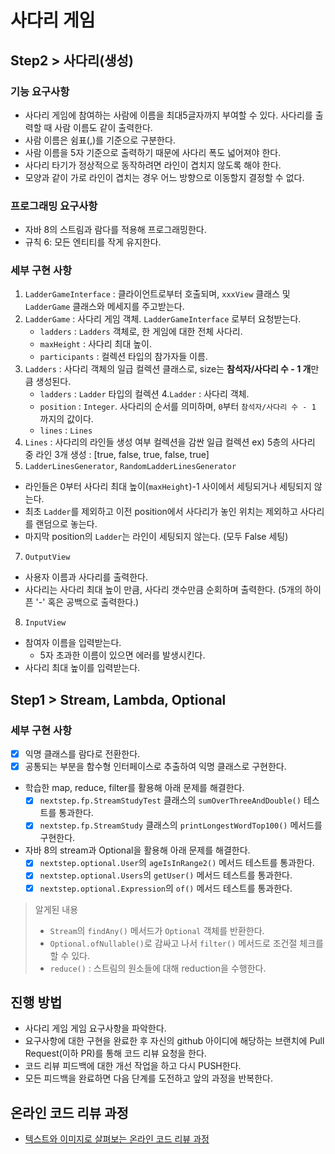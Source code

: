 # 사다리 게임
## Step2 > 사다리(생성)
### 기능 요구사항
- 사다리 게임에 참여하는 사람에 이름을 최대5글자까지 부여할 수 있다. 사다리를 출력할 때 사람 이름도 같이 출력한다.
- 사람 이름은 쉼표(,)를 기준으로 구분한다.
- 사람 이름을 5자 기준으로 출력하기 때문에 사다리 폭도 넓어져야 한다. 
- 사다리 타기가 정상적으로 동작하려면 라인이 겹치지 않도록 해야 한다. 
- 모양과 같이 가로 라인이 겹치는 경우 어느 방향으로 이동할지 결정할 수 없다.

### 프로그래밍 요구사항
- 자바 8의 스트림과 람다를 적용해 프로그래밍한다.
- 규칙 6: 모든 엔티티를 작게 유지한다.

### 세부 구현 사항
1. `LadderGameInterface` : 클라이언트로부터 호출되며, `xxxView` 클래스 및 `LadderGame` 클래스와 메세지를 주고받는다.
2. `LadderGame` : 사다리 게임 객체. `LadderGameInterface` 로부터 요청받는다.
   - `ladders` : `Ladders` 객체로, 한 게임에 대한 전체 사다리.
   - `maxHeight` : 사다리 최대 높이.
   - `participants` : 컬렉션 타입의 참가자들 이름.
3. `Ladders` : 사다리 객체의 일급 컬렉션 클래스로, size는 **참석자/사다리 수 - 1 개**만큼 생성된다.
   - `ladders` : `Ladder` 타입의 컬렉션
4.`Ladder` : 사다리 객체. 
   - `position` : `Integer`. 사다리의 순서를 의미하며, `0`부터 `참석자/사다리 수 - 1` 까지의 값이다.
   - `lines` : `Lines` 
5. `Lines` : 사다리의 라인들 생성 여부 컬렉션을 감싼 일급 컬렉션    ex) 5층의 사다리 중 라인 3개 생성 : [true, false, true, false, true]
6. `LadderLinesGenerator`, `RandomLadderLinesGenerator`
- 라인들은 0부터 사다리 최대 높이(`maxHeight`)-1 사이에서 세팅되거나 세팅되지 않는다.
- 최초 `Ladder`를 제외하고 이전 position에서 사다리가 놓인 위치는 제외하고 사다리를 랜덤으로 놓는다.
- 마지막 position의 `Ladder`는 라인이 세팅되지 않는다. (모두 False 세팅)
7. `OutputView`
- 사용자 이름과 사다리를 출력한다.
- 사다리는 사다리 최대 높이 만큼, 사다리 갯수만큼 순회하며 출력한다.  (5개의 하이픈 '-' 혹은 공백으로 출력한다.)
8. `InputView`
- 참여자 이름을 입력받는다.
  - 5자 초과한 이름이 있으면 에러를 발생시킨다.
- 사다리 최대 높이를 입력받는다.


## Step1 > Stream, Lambda, Optional
### 세부 구현 사항
- [x] 익명 클래스를 람다로 전환한다.
- [x] 공통되는 부분을 함수형 인터페이스로 추출하여 익명 클래스로 구현한다.
- 학습한 map, reduce, filter를 활용해 아래 문제를 해결한다.
  - [x] `nextstep.fp.StreamStudyTest` 클래스의 `sumOverThreeAndDouble()` 테스트를 통과한다.
  - [x] `nextstep.fp.StreamStudy` 클래스의 `printLongestWordTop100()` 메서드를 구현한다.
- 자바 8의 stream과 Optional을 활용해 아래 문제를 해결한다. 
  - [x] `nextstep.optional.User`의 `ageIsInRange2()` 메서드 테스트를 통과한다.
  - [x] `nextstep.optional.Users`의 `getUser()` 메서드 테스트를 통과한다.
  - [x] `nextstep.optional.Expression`의 `of()` 메서드 테스트를 통과한다.

> 알게된 내용
> - `Stream`의 `findAny()` 메서드가 `Optional` 객체를 반환한다.
> - `Optional.ofNullable()`로 감싸고 나서 `filter()` 메서드로 조건절 체크를 할 수 있다.
> - `reduce()` : 스트림의 원소들에 대해 reduction을 수행한다.

## 진행 방법
* 사다리 게임 게임 요구사항을 파악한다.
* 요구사항에 대한 구현을 완료한 후 자신의 github 아이디에 해당하는 브랜치에 Pull Request(이하 PR)를 통해 코드 리뷰 요청을 한다.
* 코드 리뷰 피드백에 대한 개선 작업을 하고 다시 PUSH한다.
* 모든 피드백을 완료하면 다음 단계를 도전하고 앞의 과정을 반복한다.

## 온라인 코드 리뷰 과정
* [텍스트와 이미지로 살펴보는 온라인 코드 리뷰 과정](https://github.com/nextstep-step/nextstep-docs/tree/master/codereview)
